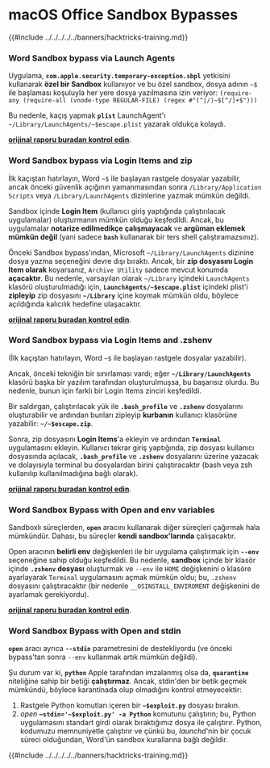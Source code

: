 # macOS Office Sandbox Bypasses

{{#include ../../../../../banners/hacktricks-training.md}}

### Word Sandbox bypass via Launch Agents

Uygulama, **`com.apple.security.temporary-exception.sbpl`** yetkisini kullanarak **özel bir Sandbox** kullanıyor ve bu özel sandbox, dosya adının `~$` ile başlaması koşuluyla her yere dosya yazılmasına izin veriyor: `(require-any (require-all (vnode-type REGULAR-FILE) (regex #"(^|/)~$[^/]+$")))`

Bu nedenle, kaçış yapmak **`plist`** LaunchAgent'ı `~/Library/LaunchAgents/~$escape.plist` yazarak oldukça kolaydı.

[**orijinal raporu buradan kontrol edin**](https://www.mdsec.co.uk/2018/08/escaping-the-sandbox-microsoft-office-on-macos/).

### Word Sandbox bypass via Login Items and zip

İlk kaçıştan hatırlayın, Word `~$` ile başlayan rastgele dosyalar yazabilir, ancak önceki güvenlik açığının yamanmasından sonra `/Library/Application Scripts` veya `/Library/LaunchAgents` dizinlerine yazmak mümkün değildi.

Sandbox içinde **Login Item** (kullanıcı giriş yaptığında çalıştırılacak uygulamalar) oluşturmanın mümkün olduğu keşfedildi. Ancak, bu uygulamalar **notarize edilmedikçe** **çalışmayacak** ve **argüman eklemek mümkün değil** (yani sadece **`bash`** kullanarak bir ters shell çalıştıramazsınız).

Önceki Sandbox bypass'ından, Microsoft `~/Library/LaunchAgents` dizinine dosya yazma seçeneğini devre dışı bıraktı. Ancak, bir **zip dosyasını Login Item olarak** koyarsanız, `Archive Utility` sadece mevcut konumda **açacaktır**. Bu nedenle, varsayılan olarak `~/Library` içindeki `LaunchAgents` klasörü oluşturulmadığı için, **`LaunchAgents/~$escape.plist`** içindeki plist'i **zipleyip** zip dosyasını **`~/Library`** içine koymak mümkün oldu, böylece açıldığında kalıcılık hedefine ulaşacaktır.

[**orijinal raporu buradan kontrol edin**](https://objective-see.org/blog/blog_0x4B.html).

### Word Sandbox bypass via Login Items and .zshenv

(İlk kaçıştan hatırlayın, Word `~$` ile başlayan rastgele dosyalar yazabilir).

Ancak, önceki tekniğin bir sınırlaması vardı; eğer **`~/Library/LaunchAgents`** klasörü başka bir yazılım tarafından oluşturulmuşsa, bu başarısız olurdu. Bu nedenle, bunun için farklı bir Login Items zinciri keşfedildi.

Bir saldırgan, çalıştırılacak yük ile **`.bash_profile`** ve **`.zshenv`** dosyalarını oluşturabilir ve ardından bunları zipleyip **kurbanın** kullanıcı klasörüne yazabilir: **`~/~$escape.zip`**.

Sonra, zip dosyasını **Login Items**'a ekleyin ve ardından **`Terminal`** uygulamasını ekleyin. Kullanıcı tekrar giriş yaptığında, zip dosyası kullanıcı dosyasında açılacak, **`.bash_profile`** ve **`.zshenv`** dosyalarını üzerine yazacak ve dolayısıyla terminal bu dosyalardan birini çalıştıracaktır (bash veya zsh kullanılıp kullanılmadığına bağlı olarak).

[**orijinal raporu buradan kontrol edin**](https://desi-jarvis.medium.com/office365-macos-sandbox-escape-fcce4fa4123c).

### Word Sandbox Bypass with Open and env variables

Sandboxlı süreçlerden, **`open`** aracını kullanarak diğer süreçleri çağırmak hala mümkündür. Dahası, bu süreçler **kendi sandbox'larında** çalışacaktır.

Open aracının **belirli env** değişkenleri ile bir uygulama çalıştırmak için **`--env`** seçeneğine sahip olduğu keşfedildi. Bu nedenle, **sandbox** içinde bir klasör içinde **`.zshenv` dosyası** oluşturmak ve `--env` ile `HOME` değişkenini o klasöre ayarlayarak `Terminal` uygulamasını açmak mümkün oldu; bu, `.zshenv` dosyasını çalıştıracaktır (bir nedenle `__OSINSTALL_ENVIROMENT` değişkenini de ayarlamak gerekiyordu).

[**orijinal raporu buradan kontrol edin**](https://perception-point.io/blog/technical-analysis-of-cve-2021-30864/).

### Word Sandbox Bypass with Open and stdin

**`open`** aracı ayrıca **`--stdin`** parametresini de destekliyordu (ve önceki bypass'tan sonra `--env` kullanmak artık mümkün değildi).

Şu durum var ki, **`python`** Apple tarafından imzalanmış olsa da, **`quarantine`** niteliğine sahip bir betiği **çalıştırmaz**. Ancak, stdin'den bir betik geçmek mümkündü, böylece karantinada olup olmadığını kontrol etmeyecektir:&#x20;

1. Rastgele Python komutları içeren bir **`~$exploit.py`** dosyası bırakın.
2. _open_ **`–stdin='~$exploit.py' -a Python`** komutunu çalıştırın; bu, Python uygulamasını standart girdi olarak bıraktığımız dosya ile çalıştırır. Python, kodumuzu memnuniyetle çalıştırır ve çünkü bu, _launchd_'nin bir çocuk süreci olduğundan, Word'ün sandbox kurallarına bağlı değildir.

{{#include ../../../../../banners/hacktricks-training.md}}
